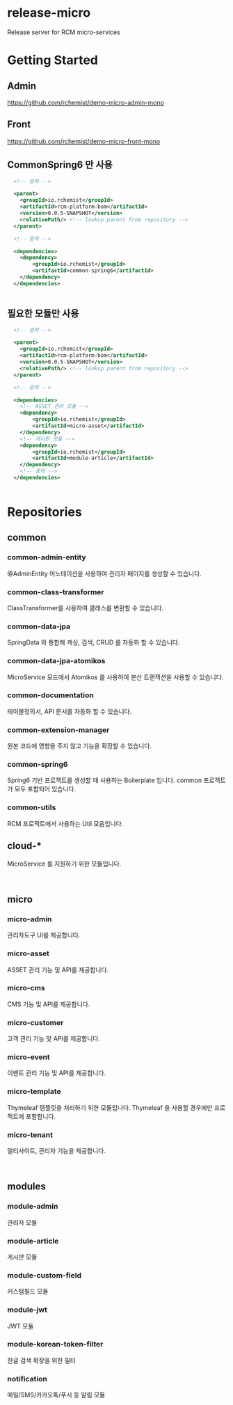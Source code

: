 # release-micro
Release server for RCM micro-services

# Getting Started

## Admin
https://github.com/rchemist/demo-micro-admin-mono

## Front
https://github.com/rchemist/demo-micro-front-mono

## CommonSpring6 만 사용
```xml
  <!-- 중략 -->

  <parent>
    <groupId>io.rchemist</groupId>
    <artifactId>rcm-platform-bom</artifactId>
    <version>0.0.5-SNAPSHOT</version>
    <relativePath/> <!-- lookup parent from repository -->
  </parent>

  <!-- 중략 -->

  <dependencies>
    <dependency>
        <groupId>io.rchemist</groupId>
        <artifactId>common-spring6</artifactId>
    </dependency>
  </dependencies>
  

```

## 필요한 모듈만 사용

```xml
  <!-- 중략 -->

  <parent>
    <groupId>io.rchemist</groupId>
    <artifactId>rcm-platform-bom</artifactId>
    <version>0.0.5-SNAPSHOT</version>
    <relativePath/> <!-- lookup parent from repository -->
  </parent>

  <!-- 중략 -->

  <dependencies>
    <!-- ASSET 관리 모듈 -->
    <dependency>
        <groupId>io.rchemist</groupId>
        <artifactId>micro-asset</artifactId>
    </dependency>
    <!-- 게시판 모듈 -->
    <dependency>
        <groupId>io.rchemist</groupId>
        <artifactId>module-article</artifactId>
    </dependency>
    <!-- 중략 -->
  </dependencies>
  

```

# Repositories

## common

### common-admin-entity
@AdminEntity 어노테이션을 사용하여 관리자 페이지를 생성할 수 있습니다.

### common-class-transformer
ClassTransformer를 사용하여 클래스를 변환할 수 있습니다.

### common-data-jpa
SpringData 와 통합해 캐싱, 검색, CRUD 를 자동화 할 수 있습니다.

### common-data-jpa-atomikos
MicroService 모드에서 Atomikos 를 사용하여 분산 트랜잭션을 사용할 수 있습니다.

### common-documentation
테이블정의서, API 문서를 자동화 할 수 있습니다.

### common-extension-manager
원본 코드에 영향을 주지 않고 기능을 확장할 수 있습니다.

### common-spring6
Spring6 기반 프로젝트를 생성할 때 사용하는 Boilerplate 입니다.
common 프로젝트가 모두 포함되어 있습니다.

### common-utils
RCM 프로젝트에서 사용하는 Util 모음입니다.

## cloud-*
MicroService 를 지원하기 위한 모듈입니다.

<br/>

## micro

### micro-admin
관리자도구 UI를 제공합니다.

### micro-asset
ASSET 관리 기능 및 API를 제공합니다.

### micro-cms
CMS 기능 및 API를 제공합니다.

### micro-customer

고객 관리 기능 및 API를 제공합니다.

### micro-event

이벤트 관리 기능 및 API를 제공합니다.  

### micro-template

Thymeleaf 템플릿을 처리하기 위한 모듈입니다. Thymeleaf 을 사용할 경우에만 프로젝트에 포함합니다.

### micro-tenant

멀티사이트, 관리자 기능을 제공합니다.

<br/>

## modules

### module-admin

관리자 모듈

### module-article

게시판 모듈

### module-custom-field

커스텀필드 모듈

### module-jwt
JWT 모듈

### module-korean-token-filter
한글 검색 확장을 위한 필터

### notification
메일/SMS/카카오톡/푸시 등 알림 모듈
